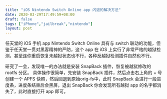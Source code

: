 ```yaml
---
title: "iOS Nintendo Switch Online app 闪退的解决方法"
date: 2020-03-29T17:49:59+08:00
draft: false
tags: ["iPhone","jailbreak","nintendo"]
layout: post
---
```


任天堂的 iOS 手机 app Nintendo Switch Online 具有与 switch 联动的功能，但鉴于任天堂一贯对黑客精神的严防，这个 app 在 iOS 上实行了非常严格的越狱检测，甚至连你重启恢复未越狱状态也不行，各种反越狱检测插件自然也不行。

研究了一会，发现唯一的办法就是安装 SnapBack 插件，恢复被越狱修改的 rootfs 分区。
具体操作很简单，先安装 SnapBack 插件，然后点击右上角的 + 号创建一个 APFS 快照，然后回退到原始orig-fs中，此时 SnapBack 会进行一段进度条，进度条结束后会黑屏，退出 SnapBack 你会发现所有越狱 app 的名字都消失了，此时直接打开 app 即可。
